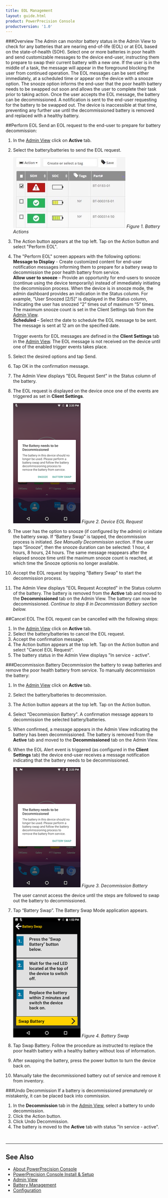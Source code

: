 ```yaml
---
title: EOL Management
layout: guide.html
product: PowerPrecision Console
productversion: '1.0'
---
```


###Overview
The Admin can monitor battery status in the Admin View to check for any batteries that are nearing end-of-life (EOL) or at EOL based on the state-of-health (SOH). Select one or more batteries in poor health and send customizable messages to the device end-user, instructing them to prepare to swap their current battery with a new one. If the user is in the middle of a task, the message will appear in the foreground blocking the user from continued operation. The EOL messages can be sent either immediately, at a scheduled time or appear on the device with a snooze option. The snooze option informs the end-user that the poor health battery needs to be swapped out soon and allows the user to complete their task prior to taking action. Once the user accepts the EOL message, the battery can be decommissioned. A notification is sent to the end-user requesting for the battery to be swapped out. The device is inaccessible at that time, preventing any further use until the decommissioned battery is removed and replaced with a healthy battery. 

##Perform EOL
Send an EOL request to the end-user to prepare for battery decommission:
1. In the [Admin View](../admin) click on **Active** tab.
2. Select the battery/batteries to send the EOL request.

	![img](tag.jpg)
	_Figure 1. Battery Actions_

3. The Action button appears at the top left. Tap on the Action button and select "Perform EOL".
4. The "Perform EOL" screen appears with the following options:<br>
	**Message to Display** - Create customized content for end-user notification messages informing them to prepare for a battery swap to decommission the poor health battery from service.<br> 
	**Allow user to snooze** – Provide an opportunity for end-users to snooze (continue using the device temporarily) instead of immediately initiating the decommission process. When the device is in snooze mode, the admin dashboard provides an indication in the Status column. For example, “User Snoozed [2/5]” is displayed in the Status column, indicating the user has snoozed “2” times out of maximum “5” times. The maximum snooze count is set in the Client Settings tab from the [Admin View](../admin). <br>
	**Scheduled** – Select the date to schedule the EOL message to be sent. The message is sent at 12 am on the specified date. 
<br><br>
 Trigger events for EOL messages are defined in the **Client Settings** tab in the [Admin View](../config). The EOL message is not received on the device until one of the enabled trigger events takes place. 
5. Select the desired options and tap Send.
6. Tap OK in the confirmation message.
7. The Admin View displays "EOL Request Sent" in the Status column of the battery.
8. The EOL request is displayed on the device once one of the events are triggered as set in **Client Settings**. 

	![img](device_eol.png)
	_Figure 2. Device EOL Request_

9. The user has the option to snooze (if configured by the admin) or initiate the battery swap. If “Battery Swap” is tapped, the decommission process is initiated. _See Manually Decommission section_. If the user taps “Snooze”, then the snooze duration can be selected: 1 hour, 4 hours, 8 hours, 24 hours. The same message reappears after the elapsed snooze time until the maximum snooze count is reached, at which time the Snooze optionis no longer available.
10. Accept the EOL request by tapping "Battery Swap" to start the decommission process.
11. The Admin View displays "EOL Request Accepted" in the Status column of the battery. The battery is removed from the **Active** tab and moved to the **Decommissioned** tab on the Admin View.
The battery can now be decommissioned. _Continue to step 8 in Decommission Battery section below._ 

##Cancel EOL
The EOL request can be cancelled with the following steps:
1. In the [Admin View](../admin) click on **Active** tab.
2. Select the battery/batteries to cancel the EOL request. 
3. Accept the confirmation message.
4. The Action button appears at the top left. Tap on the Action button and select "Cancel EOL Request".
5. The battery status in the Admin View displays "In service - active".

###Decommission Battery
Decommission the battery to swap batteries and remove the poor health battery from service. To manually decommission the battery:

1. In the [Admin View](../admin) click on **Active** tab.
2. Select the battery/batteries to decommission.
3. The Action button appears at the top left. Tap on the Action button.
4. Select "Decommission Battery". A confirmation message appears to decommission the selected battery/batteries. 
5. When confirmed, a message appears in the Admin View indicating the battery has been decommissioned. The battery is removed from the **Active** tab and moved to the **Decommissioned** tab on the Admin View. 
6. When the EOL Alert event is triggered (as configured in the **Client Settings** tab) the device end-user receives a message notification indicating that the battery needs to be decommissioned. 

	![img](device_decommission.png)
	_Figure 3. Decommission Battery_

	The user cannot access the device until the steps are followed to swap out the battery to decommissioned. 
7. Tap “Battery Swap”. The Battery Swap Mode application appears.

	![img](battery_swap.png)
	_Figure 4. Battery Swap_

8. Tap Swap Battery. Follow the procedure as instructed to replace the poor health battery with a healthy battery without loss of information. 
9. After swapping the battery, press the power button to turn the device back on. 
10. Manually take the decommissioned battery out of service and remove it from inventory.

###Undo Decommission
If a battery is decommissioned prematurely or mistakenly, it can be placed back into commission.
1. In the **Decommission** tab in the [Admin View](../admin), select a battery to undo decommission.  
2. Click the Action button.  
3. Click Undo Decommission. 
4. The battery is moved to the **Active** tab with status "In service - active".

<br>

-----

## See Also

* [About PowerPrecision Console](../about)
* [PowerPrecision Console Install & Setup](../setup)
* [Admin View](../admin)
* [Battery Management](../mgmt)
* [Configuration](../config)